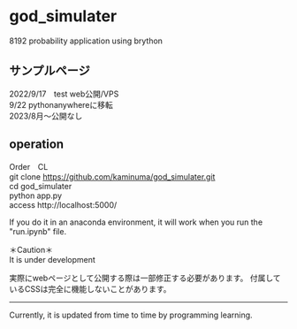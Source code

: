# god_simulater  
  8192 probability application using brython  
  
  <h2>サンプルページ</h2>
  2022/9/17　test web公開/VPS<br>
  9/22 pythonanywhereに移転<br>
  2023/8月～公開なし
  
  
  operation
  --------------------------------------
  Order　CL  
  git clone https://github.com/kaminuma/god_simulater.git  
  cd god_simulater  
  python app.py  
  access http://localhost:5000/  
  
  If you do it in an anaconda environment, 
  it will work when you run the "run.ipynb" file.
  
  ＊Caution＊  
  It is under development
 
  実際にwebページとして公開する際は一部修正する必要があります。
  付属しているCSSは完全に機能しないことがあります。
  
  *********
  Currently, it is updated from time to time by programming learning.
